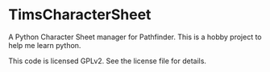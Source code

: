 TimsCharacterSheet
==================

A Python Character Sheet manager for Pathfinder. This is a hobby project to help me learn python.

This code is licensed GPLv2. See the license file for details.

